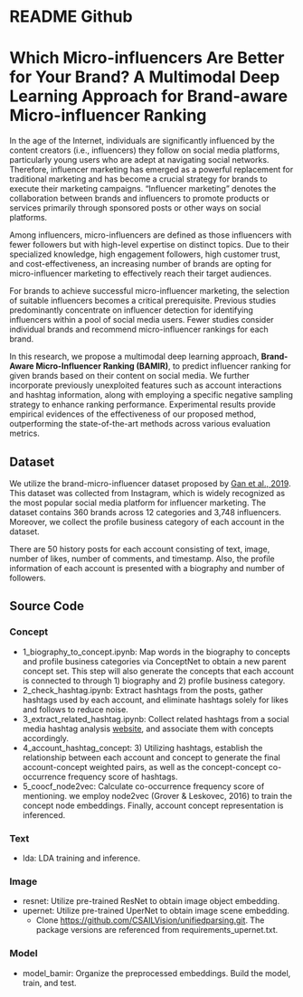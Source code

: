 # README Github

# Which Micro-influencers Are Better for Your Brand? A Multimodal Deep Learning Approach for Brand-aware Micro-influencer Ranking

In the age of the Internet, individuals are significantly influenced by the content creators (i.e., influencers) they follow on social media platforms, particularly young users who are adept at navigating social networks. Therefore, influencer marketing has emerged as a powerful replacement for traditional marketing and has become a crucial strategy for brands to execute their marketing campaigns. “Influencer marketing” denotes the collaboration between brands and influencers to promote products or services primarily through sponsored posts or other ways on social platforms.

Among influencers, micro-influencers are defined as those influencers with fewer followers but with high-level expertise on distinct topics. Due to their specialized knowledge, high engagement followers, high customer trust, and cost-effectiveness, an increasing number of brands are opting for micro-influencer marketing to effectively reach their target audiences.

For brands to achieve successful micro-influencer marketing, the selection of suitable influencers becomes a critical prerequisite. Previous studies predominantly concentrate on influencer detection for identifying influencers within a pool of social media users. Fewer studies consider individual brands and recommend micro-influencer rankings for each brand.

In this research, we propose a multimodal deep learning approach, **Brand-Aware Micro-Influencer Ranking (BAMIR)**, to predict influencer ranking for given brands based on their content on social media. We further incorporate previously unexploited features such as account interactions and hashtag information, along with employing a specific negative sampling strategy to enhance ranking performance. Experimental results provide empirical evidences of the effectiveness of our proposed method, outperforming the state-of-the-art methods across various evaluation metrics.

## Dataset

We utilize the brand-micro-influencer dataset proposed by [Gan et al., 2019](https://doi.org/10.1145/3343031.3351080). This dataset was collected from Instagram, which is widely recognized as the most popular social media platform for influencer marketing. The dataset contains 360 brands across 12 categories and 3,748 influencers. Moreover, we collect the profile business category of each account in the dataset.

There are 50 history posts for each account consisting of text, image, number of likes, number of comments, and timestamp. Also, the profile information of each account is presented with a biography and number of followers.

## Source Code

### Concept

- 1_biography_to_concept.ipynb: Map words in the biography to concepts and profile business categories via ConceptNet to obtain a new parent concept set. This step will also generate the concepts that each account is connected to through 1) biography and 2) profile business category.
- 2_check_hashtag.ipynb: Extract hashtags from the posts, gather hashtags used by each account, and eliminate hashtags solely for likes and follows to reduce noise.
- 3_extract_related_hashtag.ipynb: Collect related hashtags from a social media hashtag analysis [website](http://tagsfinder.com/), and associate them with concepts accordingly.
- 4_account_hashtag_concept: 3) Utilizing hashtags, establish the relationship between each account and concept to generate the final account-concept weighted pairs, as well as the concept-concept co-occurrence frequency score of hashtags.
- 5_coocf_node2vec: Calculate co-occurrence frequency score of mentioning. we employ node2vec (Grover & Leskovec, 2016) to train the concept node embeddings. Finally, account concept representation is inferenced.

### Text

- lda: LDA training and inference.

### Image

- resnet: Utilize pre-trained ResNet to obtain image object embedding.
- upernet: Utilize pre-trained UperNet to obtain image scene embedding.
    - Clone https://github.com/CSAILVision/unifiedparsing.git. The package versions are referenced from requirements_upernet.txt.

### Model

- model_bamir: Organize the preprocessed embeddings. Build the model, train, and test.